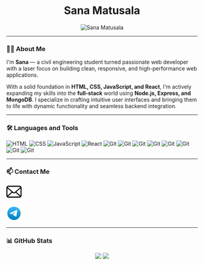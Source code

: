 # <h1 align="center">Sana Matusala</h1>

<p align="center">
  <img src="https://github.com/matusalasana/matusalasana/blob/main/Hello%20there!%F0%9F%91%8B_20250615_161316_0000.gif" alt="Sana Matusala" width="400"  />
</p>

---

### 👨‍💻 About Me

I'm **Sana** — a civil engineering student turned passionate web developer with a laser focus on building clean, responsive, and high-performance web applications.  

With a solid foundation in **HTML, CSS, JavaScript, and React**, I'm actively expanding my skills into the **full-stack** world using **Node.js, Express, and MongoDB**. I specialize in crafting intuitive user interfaces and bringing them to life with dynamic functionality and seamless backend integration.

---

### 🛠️ Languages and Tools

<p align="left">
  <img src="https://cdn.jsdelivr.net/gh/devicons/devicon/icons/html5/html5-original.svg" alt="HTML" width="40" height="40"/>
  <img src="https://cdn.jsdelivr.net/gh/devicons/devicon/icons/css3/css3-original.svg" alt="CSS" width="40" height="40"/>
  <img src="https://cdn.jsdelivr.net/gh/devicons/devicon/icons/javascript/javascript-original.svg" alt="JavaScript" width="40" height="40"/>
  <img src="https://cdn.jsdelivr.net/gh/devicons/devicon/icons/react/react-original.svg" alt="React" width="40" height="40"/>
  <img src="https://cdn.jsdelivr.net/gh/devicons/devicon/icons/git/git-original.svg" alt="Git" width="40" height="40"/>
  <img src="https://cdn.jsdelivr.net/gh/devicons/devicon/icons/typescript/typescript-plain.svg" alt="Git" width="40" height="40"/>
  <img src="https://cdn.jsdelivr.net/gh/devicons/devicon/icons/bash/bash-original.svg" alt="Git" width="40" height="40"/>
  <img src="https://cdn.jsdelivr.net/gh/devicons/devicon/icons/github/github-original.svg" alt="Git" width="40" height="40"/>
  <img src="https://cdn.jsdelivr.net/gh/devicons/devicon/icons/css3/css3-original.svg" alt="Git" width="40" height="40"/>
  <img src="https://cdn.jsdelivr.net/gh/devicons/devicon/icons/javascript/javascript-original.svg" alt="Git" width="40" height="40"/>
  <img src="https://cdn.jsdelivr.net/gh/devicons/devicon/icons/linux/linux-original.svg" alt="Git" width="40" height="40"/>
  <img src="https://cdn.jsdelivr.net/gh/devicons/devicon/icons/react/react-original.svg" alt="Git" width="40" height="40"/>
</p>

---

### 📫 Contact Me

<p align="left">
  <a href="mailto:matusalasana@gmail.com"><img src="https://github.com/matusalasana/matusalasana/blob/main/email-8-svgrepo-com.svg" alt="Git" width="40" height="40"/></a>
</p>
<p align="left">
  <a href="https://t.me/@Sana1514" target="_blank"><img src="https://github.com/matusalasana/matusalasana/blob/main/telegram-svgrepo-com.svg" alt="Git" width="40" height="40"/></a>
  <br/>
</p>

---

### 📊 GitHub Stats

<p align="center">
  <img src="https://github-readme-stats.vercel.app/api?username=matusalasana&show_icons=true&theme=radical" max-width="90%" width="48%"/>
  <img src="https://github-readme-stats.vercel.app/api/top-langs/?username=matusalasana&layout=compact&theme=radical" max-width="90%" width="48%"/>
</p>
